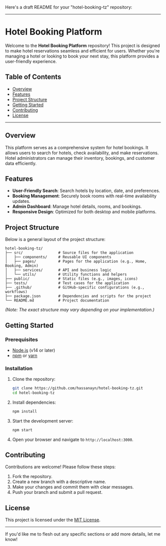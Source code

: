 Here's a draft README for your "hotel-booking-tz" repository:

---

# Hotel Booking Platform

Welcome to the **Hotel Booking Platform** repository! This project is designed to make hotel reservations seamless and efficient for users. Whether you're managing a hotel or looking to book your next stay, this platform provides a user-friendly experience.

## Table of Contents

- [Overview](#overview)
- [Features](#features)
- [Project Structure](#project-structure)
- [Getting Started](#getting-started)
- [Contributing](#contributing)
- [License](#license)

---

## Overview

This platform serves as a comprehensive system for hotel bookings. It allows users to search for hotels, check availability, and make reservations. Hotel administrators can manage their inventory, bookings, and customer data efficiently.

## Features

- **User-Friendly Search**: Search hotels by location, date, and preferences.
- **Booking Management**: Securely book rooms with real-time availability updates.
- **Admin Dashboard**: Manage hotel details, rooms, and bookings.
- **Responsive Design**: Optimized for both desktop and mobile platforms.

## Project Structure

Below is a general layout of the project structure:

```
hotel-booking-tz/
├── src/                # Source files for the application
│   ├── components/     # Reusable UI components
│   ├── pages/          # Pages for the application (e.g., Home, Booking, Admin)
│   ├── services/       # API and business logic
│   └── utils/          # Utility functions and helpers
├── public/             # Static files (e.g., images, icons)
├── tests/              # Test cases for the application
├── .github/            # GitHub-specific configurations (e.g., workflows)
├── package.json        # Dependencies and scripts for the project
└── README.md           # Project documentation
```

*(Note: The exact structure may vary depending on your implementation.)*

## Getting Started

### Prerequisites

- [Node.js](https://nodejs.org/) (v14 or later)
- [npm](https://www.npmjs.com/) or [yarn](https://yarnpkg.com/)

### Installation

1. Clone the repository:
   ```bash
   git clone https://github.com/hassanayn/hotel-booking-tz.git
   cd hotel-booking-tz
   ```

2. Install dependencies:
   ```bash
   npm install
   ```

3. Start the development server:
   ```bash
   npm start
   ```

4. Open your browser and navigate to `http://localhost:3000`.

## Contributing

Contributions are welcome! Please follow these steps:

1. Fork the repository.
2. Create a new branch with a descriptive name.
3. Make your changes and commit them with clear messages.
4. Push your branch and submit a pull request.

## License

This project is licensed under the [MIT License](LICENSE).

---

If you'd like me to flesh out any specific sections or add more details, let me know!
